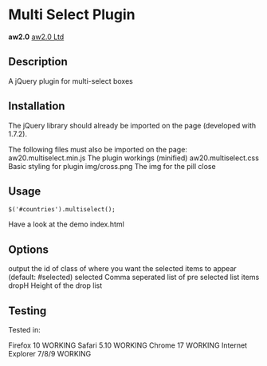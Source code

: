# Multi Select Plugin 
**aw2.0**
[aw2.0 Ltd](http://aw20.co.uk)


## Description
A jQuery plugin for multi-select boxes

## Installation
The jQuery library should already be imported on the page (developed with 1.7.2).

The following files must also be imported on the page:
aw20.multiselect.min.js 		The plugin workings (minified)
aw20.multiselect.css 			Basic styling for plugin
img/cross.png 					The img for the pill close


## Usage
`$('#countries').multiselect();`

Have a look at the demo index.html


## Options

output		the id of class of where you want the selected items to appear (default: #selected)
selected 	Comma seperated list of pre selected list items
dropH		Height of the drop list 

## Testing

Tested in:

Firefox 10            	  WORKING
Safari 5.10           	  WORKING
Chrome 17		  WORKING
Internet Explorer 7/8/9   WORKING